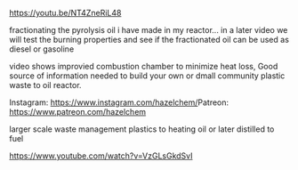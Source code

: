 

https://youtu.be/NT4ZneRiL48

fractionating the pyrolysis oil i have made in my reactor... in a later video we will test the burning properties and see if the fractionated oil can be used as diesel or gasoline 

video shows improvied combustion chamber to minimize heat loss,  Good source of information needed to build your own or dmall community plastic waste to oil reactor.

Instagram: https://www.instagram.com/hazelchem/​
Patreon: https://www.patreon.com/hazelchem



larger scale waste management plastics to heating oil or later distilled to fuel

https://www.youtube.com/watch?v=VzGLsGkdSvI


